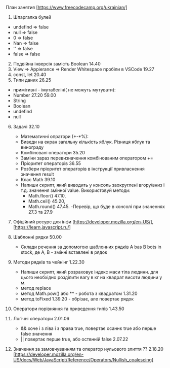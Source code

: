 План занятия
[https://www.freecodecamp.org/ukrainian/]

1. Шпаргалка булей 
 - undefind => false
 - null     => false
 - 0        => false
 - Nan      => false
 - ''       => false
 - false    => false

2. Подвійна інверсія замість Boolean 14.40
3. View => Appierance => Render Whitespace пробіли в VSCode 19.27
4. const, let 20.40
5. Типи даних 26.25
 - примітивні - імутабеліні( не можуть мутувати):
  - Number 27.20 59.00
  - String
  - Boolean
  - undefind
  - null
6. Задачі 32.10
    - Математичні опратори (+-*%):
     - Виведи на екран загальну кількість яблук. Різниця яблук та винограду
    - Комбіновані оператори 35.20
     - Заміни зараз перевизначення комбінованим оператором +=
    - Пріоритет операторів 36.55
     - Розбери пріоритет операторів в інструкції привласнення значення result
    - Клас Math 39.10
     - Напиши скрипт, який виводить у консоль заокруглені вгору/вниз і т.д. значення змінної value. Використовуй методи: 
        - Math.floor() 47.10, 
        - Math.ceil() 45.20, 
        - Math.round() 47.45. 
      -Перевір, що буде в консолі при значеннях 27.3 та 27.9 
7. Офіційний ресурс для інфи [https://developer.mozilla.org/en-US/], [https://learn.javascript.ru/]

8. Шаблонні рядки 50.00
    - Склади речення за допомогою шаблонних рядків A bas B bots in stock, де А, В - змінні вставлені в рядок
9. Методи рядків та чейнінг 1.22.30
    - Напиши скрипт, який розраховує індекс маси тіла людини. для цього необхідно розділити вагу в кг на квадрат висоти людини у м.
     - метод replace
     - метод Math.pow() або **  - робота з квадратом 1.31.20
     - метод toFixed 1.39.20 - обрізає, але повертає рядок
10. Оператори порівняння та приведення типів 1.43.50
11. Логічні оператори 2.01.06
    - && хоче і з ліва і з права true, повертає осаннє true або перше false значення
    - || повертає перше true, або оствнній false 2.07.22 
12. Значення за замовчуванням та оператор нульового злиття ?? 2.18.20 [https://developer.mozilla.org/en-US/docs/Web/JavaScript/Reference/Operators/Nullish_coalescing]